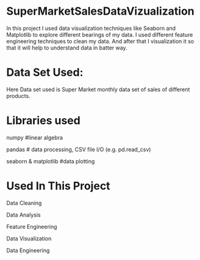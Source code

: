 # SuperMarketSalesDataVizualization

In this project I used data visualization techniques like Seaborn and Matplotlib to explore different bearings of my data.  I used different feature engineering techniques to clean my data. And after that I visualization it so that it will help to understand data in batter way.

# Data Set Used:

Here Data set used is Super Market monthly data set of sales of different products.

# Libraries used

numpy #linear algebra

pandas # data processing, CSV file I/O (e.g. pd.read_csv)

seaborn & matplotlib #data plotting

# Used In This Project
Data Cleaning

Data Analysis

Feature Engineering

Data Visualization

Data Engineering

